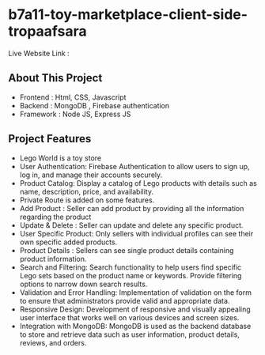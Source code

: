 # b7a11-toy-marketplace-client-side-tropaafsara

Live Website Link : 


## About This Project ##

* Frontend : Html, CSS, Javascript
* Backend : MongoDB , Firebase authentication
* Framework : Node JS, Express JS

## Project Features ##
* Lego World is a toy store
* User Authentication: Firebase Authentication to allow users to sign up, log in, and manage their accounts securely.
* Product Catalog: Display a catalog of Lego products with details such as name, description, price, and availability.
* Private Route is added on some features.
* Add Product : Seller can add product by providing all the information regarding the product
* Update & Delete : Seller can update and delete any specific product.
* User Specific Product: Only sellers with individual profiles can see their own specific added products.
* Product Details : Sellers can see single product details containing product information.
* Search and Filtering: Search functionality to help users find specific Lego sets based on the product name or keywords. Provide filtering options to narrow down search results.
* Validation and Error Handling: Implementation of validation on the form to ensure that administrators provide valid and appropriate data. 
* Responsive Design: Development of responsive and visually appealing user interface that works well on various devices and screen sizes.
* Integration with MongoDB: MongoDB is used  as the backend database to store and retrieve data such as user information, product details, reviews, and orders.



